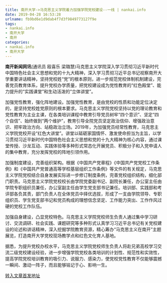 ```yaml
---
title: 南开大学->马克思主义学院着力加强学院党校建设--一线 | nankai.info
date: 2019-04-28 16:53:28
urlname: fb9bd6e1d9dab4f7d3f9849773127f9e
tags: 
- nankai.info
- 南开大学
- 南开
categories:
- nankai.info
- 南开大学
---
```


**南开新闻网讯**(通讯员 殴喜乐 梁璐慧)马克思主义学院深入学习贯彻习近平新时代中国特色社会主义思想和党的十九大精神，深入学习贯彻习近平总书记视察南开大学重要讲话精神，坚持党校姓“党”的根本原则，进一步规范党校体制机制建设，完善党员教育体系，提升党校办学质量，把党校建设成为党性教育的“红色殿堂”、能力提升的“实践课堂”和生动活泼的“立体讲堂”。

加强党性教育，强化阵地建设。加强党性教育，是由党校的性质和功能定位决定的，是坚持党校姓党原则的根本要求。马克思主义学院党校坚持以党的理论教育和党性教育为主业主课，在各类培训课程中教育引导党员树牢“四个意识”、坚定“四个自信”、始终做到“两个维护”，教育引导全院党员坚定政治信仰、增强政治意识、把牢政治方向、站稳政治立场。2019年，为加强党员经常性教育，马克思主义学院党校开设“红色大讲堂”。讲堂以砥砺家国情怀、激发使命担当为主旨，以学习贯彻习近平新时代中国特色社会主义思想和党的十九大精神为核心内容，通过课堂传授、沙龙互动、实践体验等多种形式常态化开展党员、积极分子和入党申请人的集中教育，充分发挥党校的阵地引领作用。

加强制度建设，完善组织架构。根据《中国共产党章程》《中国共产党党校工作条例》和《中国共产党普通高等学校基层组织工作条例》等文件的有关规定，马克思主义学院党校结合自身发展实际进一步修订制度条例，完善党校组织结构，细化部门职责。马克思主义学院党校校长由学院党委副书记、副院长兼任，办公室主任由学院专职组织员兼任，办公室副主任由学生党支部书记兼任。培训部、实践部和考评部各负其责，部门负责人在全体党员中择优选拔，形成了一支由学院领导、专职组织员、学生党支部书记和党员构成的理想信念坚定、工作能力突出、工作作风过硬的党校工作队伍。

加强自身建设，凸显党校特色。马克思主义学院党校师生负责人通过集中学习研讨、交流调研、社会实践、课题研究等多种形式认真学习习近平总书记有关党校建设的论述和讲话精神，深入挖掘学院教育资源，精心筹办“马克思主义在南开”主题展览，打造南开大学党校现场教学点和红色文化育人基地。

据悉，为提升党校办校水平，马克思主义学院党校师生负责人将赴兄弟高校学习交流二级党校建设经验，进一步增强学院党校各类培训的计划性、规范性和实效性，提高学院党校培训教育的吸引力、说服力、感染力，使党校党性教育不仅能够震撼一瞬间、激动一阵子，而且能够铭记于心、影响一生。

[转入文章首发地址](http://news.nankai.edu.cn/zhxw/system/2019/04/23/000446534.shtml)